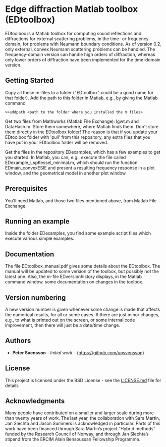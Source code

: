 # Edge diffraction Matlab toolbox (EDtoolbox)

EDtoolbox is a Matlab toolbox for computing sound reflections and diffractions for external scattering problems, in the time- or frequency-domain, for problems with Neumann boundary conditions. As of version 0.2, only external, convex Neumann scattering problems can be handled. The frequency-domain version can handle high orders of diffraction, whereas only lower orders of diffraction have been implemented for the time-domain version.

## Getting Started

Copy all these m-files to a folder ("EDtoolbox" could be a good name for that folder). Add the path to this folder in Matlab, e.g., by giving the Matlab command

```
>>addpath <path to the folder where you installed the m files>
```

Get two files from Mathworks (Matlab File Exchange): lgwt.m and DataHash.m. Store them somewhere, where Matlab finds them. Don't store them directly in the EDtoolbox folder! The reason is that if you update your EDtoolbox folder with 'pull' from this repository, any extra files that you have put in your EDtoolbox folder will be removed. 

Get the files in the repository EDexamples, which has a few examples to get you started. In Matlab, you can, e.g., execute the file called EDexample_LspKessel_minimal.m, which should run the function EDmain_convexESIE and present a resulting frequency response in a plot window, and the geometrical model in another plot window.

## Prerequisites

You'll need Matlab, and those two files mentioned above, from Matlab File Exchange.


## Running an example

Inside the folder EDexamples, you find some example script files which execute various simple examples.

## Documentation

The file EDtoolbox_manual.pdf gives some details about the EDtoolbox. The manual will be updated to some version of the toolbox, but possibly not the latest one. Also, the m-file EDversionhistory displays, in the Matlab command window, some documentation on changes in the toolbox.

## Version numbering

A new version number is given whenever some change is made that affects the numerical results, for all or some cases. If there are just minor changes, e.g., to what is printed out on the screen, or some internal code improvement, then there will just be a date/time change. 

## Authors

* **Peter Svensson** - *Initial work* - (https://github.com/upsvensson)


## License

This project is licensed under the BSD License - see the [LICENSE.md](LICENSE.md) file for details

## Acknowledgments

Many people have contributed on a smaller and larger scale during more than twenty years of work. The last year, the collaboration with Sara Martin, Jan Slechta and Jason Summers is acknowledged in particular.
Parts of this work have been financed through Sara Martin’s project ”Hybrid methods” funded by the Research Council of Norway, and through Jan Slechta’s stipend from the ERCIM Alain Bensoussan Fellowship Programme.



